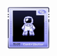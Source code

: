 <!-- PROFILE BADGES -->
<p align="center">
  <img src="https://raw.githubusercontent.com/apoorvaniyeng/apoorvaniyeng/main/hacktoberfestbadge.png" alt="Hacktoberfest 2025" width="100"/>
</p>



